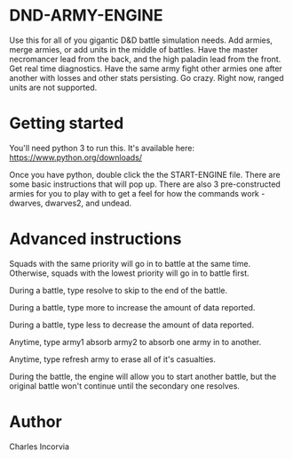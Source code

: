 # DND-ARMY-ENGINE

Use this for all of you gigantic D&D battle simulation needs. Add armies, merge armies, or add units in the middle of battles.
Have the master necromancer lead from the back, and the high paladin lead from the front.
Get real time diagnostics.  Have the same army fight other armies one after another with losses and other stats persisting.  Go crazy.
Right now, ranged units are not supported.

# Getting started
You'll need python 3 to run this.  It's available here: https://www.python.org/downloads/

Once you have python, double click the the START-ENGINE file.  There are some basic instructions that will pop up.
There are also 3 pre-constructed armies for you to play with to get a feel for how the commands work - dwarves, dwarves2, and undead.

# Advanced instructions
Squads with the same priority will go in to battle at the same time.  Otherwise, squads with the lowest priority will go in to battle first.

During a battle, type resolve to skip to the end of the battle.

During a battle, type more to increase the amount of data reported.

During a battle, type less to decrease the amount of data reported.

Anytime, type army1 absorb army2 to absorb one army in to another.

Anytime, type refresh army to erase all of it's casualties.

During the battle, the engine will allow you to start another battle, but the original battle won't continue until the secondary one resolves.

# Author
Charles Incorvia
